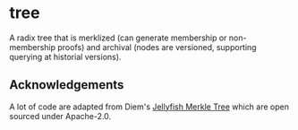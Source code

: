 # tree

A radix tree that is merklized (can generate membership or non-membership proofs) and archival (nodes are versioned, supporting querying at historial versions).

## Acknowledgements

A lot of code are adapted from Diem's [Jellyfish Merkle Tree](https://github.com/diem/diem/tree/latest/storage/jellyfish-merkle) which are open sourced under Apache-2.0.
